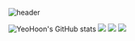 ![header](https://capsule-render.vercel.app/api?type=wave&color=gradient&height=300&section=header&text=Hi✋&fontSize=90)

![YeoHoon's GitHub stats](https://github-readme-stats.vercel.app/api?username=jangyeohoon&show_icons=true&theme=gruvbox_light)
<img src="https://img.shields.io/badge/Apple-000000?style=flat-square&logo=Apple&logoColor=white"/>
<img src="https://img.shields.io/badge/Xcode-147EFB?style=flat-square&logo=Xcode&logoColor=white"/>
<img src="https://img.shields.io/badge/Swift-F05138?style=flat-square&logo=swift&logoColor=white"/>

